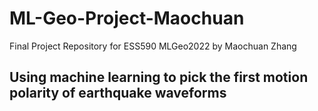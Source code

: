 # ML-Geo-Project-Maochuan
Final Project Repository for ESS590 MLGeo2022 by Maochuan Zhang

## Using machine learning to pick the first motion polarity of earthquake waveforms
